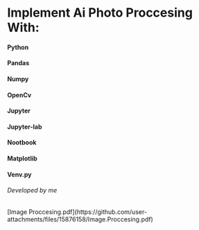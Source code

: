 # Implement Ai Photo Proccesing With:
<h4>Python</h4>
<h4>Pandas</h4>
<h4>Numpy</h4>
<h4>OpenCv</h4>
<h4>Jupyter</h4>
<h4>Jupyter-lab</h4>
<h4>Nootbook</h4>
<h4>Matplotlib</h4>
<h4>Venv.py</h4>
<h6>Developed by me</h6>
[Image Proccesing.pdf](https://github.com/user-attachments/files/15876158/Image.Proccesing.pdf)
